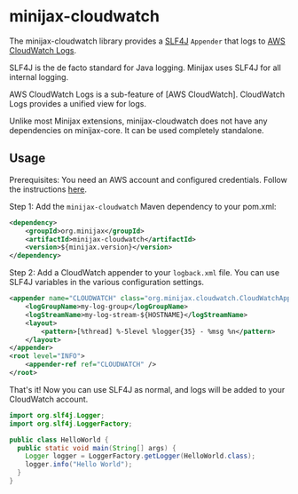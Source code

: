 minijax-cloudwatch
==================

The minijax-cloudwatch library provides a [SLF4J](https://www.slf4j.org/) `Appender` that logs to [AWS CloudWatch Logs](https://docs.aws.amazon.com/AmazonCloudWatch/latest/logs/WhatIsCloudWatchLogs.html).

SLF4J is the de facto standard for Java logging.  Minijax uses SLF4J for all internal logging.

AWS CloudWatch Logs is a sub-feature of [AWS CloudWatch].  CloudWatch Logs provides a unified view for logs.

Unlike most Minijax extensions, minijax-cloudwatch does not have any dependencies on minijax-core.  It can be used completely standalone.

Usage
-----

Prerequisites: You need an AWS account and configured credentials.  Follow the instructions [here](https://docs.aws.amazon.com/sdk-for-java/v1/developer-guide/setup-credentials.html).

Step 1: Add the `minijax-cloudwatch` Maven dependency to your pom.xml:

```xml
<dependency>
    <groupId>org.minijax</groupId>
    <artifactId>minijax-cloudwatch</artifactId>
    <version>${minijax.version}</version>
</dependency>
```

Step 2: Add a CloudWatch appender to your `logback.xml` file.  You can use SLF4J variables in the various configuration settings.

```xml
<appender name="CLOUDWATCH" class="org.minijax.cloudwatch.CloudWatchAppender">
    <logGroupName>my-log-group</logGroupName>
    <logStreamName>my-log-stream-${HOSTNAME}</logStreamName>
    <layout>
        <pattern>[%thread] %-5level %logger{35} - %msg %n</pattern>
    </layout>
</appender>
<root level="INFO">
    <appender-ref ref="CLOUDWATCH" />
</root>
```

That's it!  Now you can use SLF4J as normal, and logs will be added to your CloudWatch account.

```java
import org.slf4j.Logger;
import org.slf4j.LoggerFactory;

public class HelloWorld {
  public static void main(String[] args) {
    Logger logger = LoggerFactory.getLogger(HelloWorld.class);
    logger.info("Hello World");
  }
}
```

